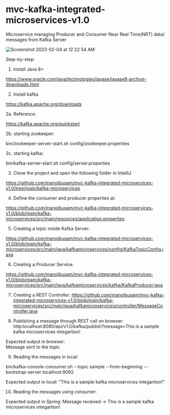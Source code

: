 # mvc-kafka-integrated-microservices-v1.0
Microservice managing Producer and Consumer Near Real Time(NRT) data/ messages from Kafka Server 


![Screenshot 2023-02-04 at 12 22 54 AM](https://user-images.githubusercontent.com/44409170/216750330-d4ca5d7b-f0fe-43ac-80aa-bf0c9efcb775.png)


Step-by-step:

1. Install Java 8+

https://www.oracle.com/java/technologies/javase/javase8-archive-downloads.html

2. Install kafka

https://kafka.apache.org/downloads

2a. Reference: 

https://kafka.apache.org/quickstart

2b. starting zookeeper:

bin/zookeeper-server-start.sh config/zookeeper.properties

2c. starting kafka:

bin/kafka-server-start.sh config/server.properties

3. Clone the project and open the following folder in IntelliJ

https://github.com/manojbusam/mvc-kafka-integrated-microservices-v1.0/tree/main/kafka-microservices

4. Define the consumer and producer properties at:

https://github.com/manojbusam/mvc-kafka-integrated-microservices-v1.0/blob/main/kafka-microservices/src/main/resources/application.properties

5. Creating a topic inside Kafka Server:

https://github.com/manojbusam/mvc-kafka-integrated-microservices-v1.0/blob/main/kafka-microservices/src/main/java/kafkamicroservices/config/KafkaTopicConfig.java


6. Creating a Producer Service:

https://github.com/manojbusam/mvc-kafka-integrated-microservices-v1.0/blob/main/kafka-microservices/src/main/java/kafkamicroservices/kafka/KafkaProducer.java

7. Creating a REST Controller:
https://github.com/manojbusam/mvc-kafka-integrated-microservices-v1.0/blob/main/kafka-microservices/src/main/java/kafkamicroservices/controller/MessageController.java

8. Publishing a message through REST call on browser:
http:localhost:8080/api/v1.0/kafka/publish?message=This is a sample kafka microservices integartion!

Expected output in browser:   
Message sent to the topic

9. Reading the messages in local:

bin/kafka-console-consumer.sh --topic sample --from-beginning --bootstrap-server localhost:9092

Expected output in local: 
"This is a sample kafka microservices integartion!"

10. Reading the messages using consumer:


Expected output in Spring:
Message received -> This is a sample kafka microservices integartion!